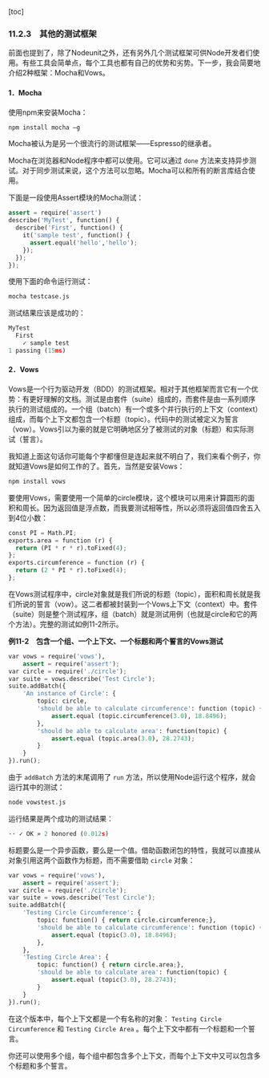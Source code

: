 [toc]

### 11.2.3　其他的测试框架

前面也提到了，除了Nodeunit之外，还有另外几个测试框架可供Node开发者们使用。有些工具会简单点，每个工具也都有自己的优势和劣势。下一步，我会简要地介绍2种框架：Mocha和Vows。

#### 1．Mocha

使用npm来安装Mocha：

```python
npm install mocha –g
```

Mocha被认为是另一个很流行的测试框架——Espresso的继承者。

Mocha在浏览器和Node程序中都可以使用。它可以通过 `done` 方法来支持异步测试。对于同步测试来说，这个方法可以忽略。Mocha可以和所有的断言库结合使用。

下面是一段使用Assert模块的Mocha测试：

```python
assert = require('assert')
describe('MyTest', function() {
  describe('First', function() {
    it('sample test', function() {
      assert.equal('hello','hello');
    });
  });
});
```

使用下面的命令运行测试：

```python
mocha testcase.js
```

测试结果应该是成功的：

```python
MyTest 
  First 
    ✓ sample test 
1 passing (15ms)
```

#### 2．Vows

Vows是一个行为驱动开发（BDD）的测试框架。相对于其他框架而言它有一个优势：有更好理解的文档。测试是由套件（suite）组成的，而套件是由一系列顺序执行的测试组成的。一个组（batch）有一个或多个并行执行的上下文（context）组成，而每个上下文都包含一个标题（topic）。代码中的测试被定义为誓言（vow）。Vows引以为豪的就是它明确地区分了被测试的对象（标题）和实际测试（誓言）。

我知道上面这句话你可能每个字都懂但是连起来就不明白了，我们来看个例子，你就知道Vows是如何工作的了。首先，当然是安装Vows：

```python
npm install vows
```

要使用Vows，需要使用一个简单的circle模块，这个模块可以用来计算圆形的面积和周长。因为返回值是浮点数，而我要测试相等性，所以必须将返回值四舍五入到4位小数：

```python
const PI = Math.PI;
exports.area = function (r) {
  return (PI * r * r).toFixed(4);
}; 
exports.circumference = function (r) {
  return (2 * PI * r).toFixed(4);
};
```

在Vows测试程序中，circle对象就是我们所说的标题（topic），面积和周长就是我们所说的誓言（vow）。这二者都被封装到一个Vows上下文（context）中。套件（suite）则是整个测试程序，组（batch）就是测试用例（也就是circle和它的两个方法）。完整的测试如例11-2所示。

**例11-2　包含一个组、一个上下文、一个标题和两个誓言的Vows测试**

```python
var vows = require('vows'),
    assert = require('assert');
var circle = require('./circle');
var suite = vows.describe('Test Circle');
suite.addBatch({
    'An instance of Circle': {
        topic: circle,
        'should be able to calculate circumference': function (topic) {
            assert.equal (topic.circumference(3.0), 18.8496);
        },
        'should be able to calculate area': function(topic) {
            assert.equal (topic.area(3.0), 28.2743);
        }
    } 
}).run();
```

由于 `addBatch` 方法的末尾调用了 `run` 方法，所以使用Node运行这个程序，就会运行其中的测试：

```python
node vowstest.js
```

运行结果是两个成功的测试结果：

```python
·· ✓ OK » 2 honored (0.012s)
```

标题要么是一个异步函数，要么是一个值。借助函数闭包的特性，我就可以直接从对象引用这两个函数作为标题，而不需要借助 `circle` 对象：

```python
var vows = require('vows'),
    assert = require('assert');
var circle = require('./circle');
var suite = vows.describe('Test Circle');
suite.addBatch({
    'Testing Circle Circumference': {
        topic: function() { return circle.circumference;},
        'should be able to calculate circumference': function (topic) {
            assert.equal (topic(3.0), 18.8496);
        },
    },
    'Testing Circle Area': {
        topic: function() { return circle.area;},
        'should be able to calculate area': function(topic) {
            assert.equal (topic(3.0), 28.2743);
        }
    }
}).run();
```

在这个版本中，每个上下文都是一个有名称的对象： `Testing Circle Circumference` 和 `Testing Circle Area` 。每个上下文中都有一个标题和一个誓言。

你还可以使用多个组，每个组中都包含多个上下文，而每个上下文中又可以包含多个标题和多个誓言。

